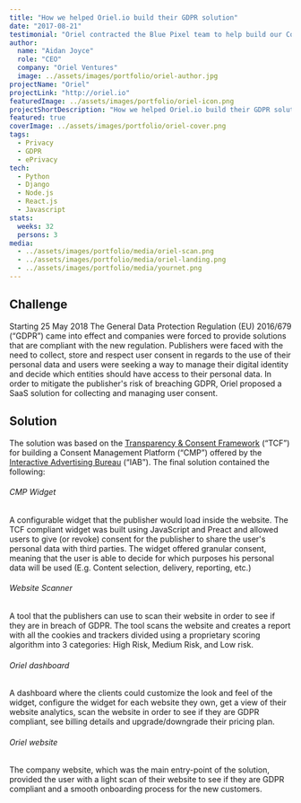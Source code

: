 ```yaml
---
title: "How we helped Oriel.io build their GDPR solution"
date: "2017-08-21"
testimonial: "Oriel contracted the Blue Pixel team to help build our Consent Management Solution. Without their help and development skills, we simply could not have delivered this project to plan. They delivered on time, to spec and in the budget, so I have no hesitation in recommending their company and will definitely use them again."
author:
  name: "Aidan Joyce"
  role: "CEO"
  company: "Oriel Ventures"
  image: ../assets/images/portfolio/oriel-author.jpg
projectName: "Oriel"
projectLink: "http://oriel.io"
featuredImage: ../assets/images/portfolio/oriel-icon.png
projectShortDescription: "How we helped Oriel.io build their GDPR solution"
featured: true
coverImage: ../assets/images/portfolio/oriel-cover.png
tags:
  - Privacy
  - GDPR
  - ePrivacy
tech:
  - Python
  - Django
  - Node.js
  - React.js
  - Javascript
stats:
  weeks: 32
  persons: 3
media:
  - ../assets/images/portfolio/media/oriel-scan.png
  - ../assets/images/portfolio/media/oriel-landing.png
  - ../assets/images/portfolio/media/yournet.png
---
```


## Challenge
Starting 25 May 2018 The General Data Protection Regulation (EU) 2016/679 (“GDPR”) came into effect and companies were forced 
to provide solutions that are compliant with the new regulation. Publishers were faced with the need to collect, store and respect 
user consent in regards to the use of their personal data and users were seeking a way to manage their digital identity and decide 
which entities should have access to their personal data. In order to mitigate the publisher's risk of breaching GDPR, Oriel proposed 
a SaaS solution for collecting and managing user consent.


## Solution
The solution was based on the [Transparency & Consent Framework](https://iabeurope.eu/tcf-for-cmps/) (“TCF”) 
for building a Consent Management Platform (“CMP”) offered by the [Interactive Advertising Bureau](https://www.iab.com/) (“IAB”).
The final solution contained the following:

###### CMP Widget
A configurable widget that the publisher would load inside the website. The TCF compliant widget was built using JavaScript and Preact 
and allowed users to give (or revoke) consent for the publisher to share the user's personal data with third parties. The widget offered 
granular consent, meaning that the user is able to decide for which purposes his personal data will be used (E.g. Content selection, delivery, reporting, etc.)

###### Website Scanner
A tool that the publishers can use to scan their website in order to see if they are in breach of GDPR. The tool scans 
the website and creates a report with all the cookies and trackers divided using a proprietary scoring algorithm into 
3 categories: High Risk, Medium Risk, and Low risk.

###### Oriel dashboard
A dashboard where the clients could customize the look and feel of the widget, configure the widget for each website they own,
get a view of their website analytics, scan the website in order to see if they are GDPR compliant,
see billing details and upgrade/downgrade their pricing plan. 

###### Oriel website
The company website, which was the main entry-point of the solution, provided the user with a light scan of their
website to see if they are GDPR compliant and a smooth onboarding process for the new customers.
